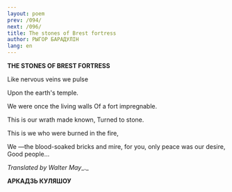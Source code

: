 ```yaml
---
layout: poem
prev: /094/
next: /096/
title: The stones of Brest fortress
author: РЫГОР БАРАДУЛІН
lang: en
---
```



**THE STONES OF BREST FORTRESS**

Like nervous veins we pulse

Upon the earth's temple.

We were once the living walls Of  a fort impregnable.

This is our wrath made known, Turned to stone.

This is we who were burned in the fire,

We —the blood-soaked bricks and mire, for  you, only peace was our desire, Good people...

_Translated by Walter May__._

**АРКАДЗЬ  КУЛЯШОУ** 

